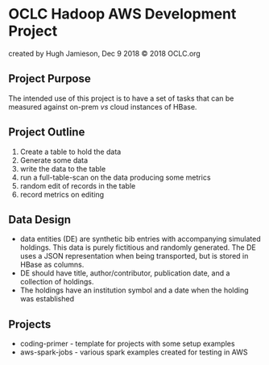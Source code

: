 # OCLC Hadoop AWS Development Project
created by Hugh Jamieson, Dec 9 2018
&copy; 2018 OCLC.org

## Project Purpose
The intended use of this project is to have a set of tasks that can be measured against on-prem _vs_ cloud instances of HBase.

## Project Outline
1. Create a table to hold the data
1. Generate some data
1. write the data to the table
1. run a full-table-scan on the data producing some metrics
1. random edit of records in the table
1. record metrics on editing

## Data Design
* data entities (DE) are synthetic bib entries with accompanying simulated holdings.  This data is purely fictitious and randomly generated.  The DE uses a JSON representation when being transported, but is stored in HBase as columns.
* DE should have title, author/contributor, publication date, and a collection of holdings.  
* The holdings have an institution symbol and a date when the holding was established

## Projects
* coding-primer - template for projects with some setup examples
* aws-spark-jobs - various spark examples created for testing in AWS